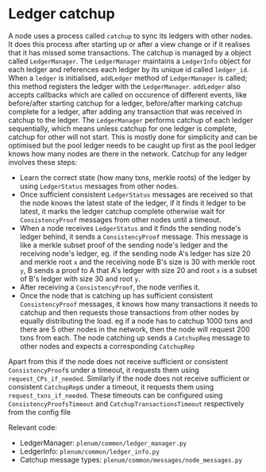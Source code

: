 # Ledger catchup

A node uses a process called `catchup` to sync its ledgers with other nodes. It does this process after starting up 
or after a view change or if it realises that it has missed some transactions. The catchup is managed by a object called `LedgerManager`. 
The `LedgerManager` maintains a `LedgerInfo` object for each ledger and references each ledger by its unique id called `ledger_id`.
When a `ledger` is initialised, `addLedger` method of `LedgerManager` is called; this method registers the ledger with the `LedgerManager`. 
`addLedger` also accepts callbacks which are called on occurence of different events, like before/after starting catchup for a ledger, 
before/after marking catchup complete for a ledger, after adding any transaction that was received in catchup to the ledger.
The `LedgerManager` performs catchup of each ledger sequentially, which means unless catchup for one ledger is complete, catchup for other will not start. 
This is mostly done for simplicity and can be optimised but the pool ledger needs to be caught up first as the pool ledger knows how many nodes are there 
in the network. Catchup for any ledger involves these steps:
-   Learn the correct state (how many txns, merkle roots) of the ledger by using `LedgerStatus` messages from other nodes.
-   Once sufficient consistent `LedgerStatus` messages are received so that the node knows the latest state of the ledger, if it finds it ledger to be 
latest, it marks the ledger catchup complete otherwise wait for `ConsistencyProof` messages from other nodes until a timeout.
-   When a node receives `LedgerStatus` and it finds the sending node's ledger behind, it sends a `ConsistencyProof` message. This message is like a 
merkle subset proof of the sending node's ledger and the receiving node's ledger, eg. if the sending node A's ledger has size 20 and merkle root `x` and 
the receiving node B's size is 30 with merkle root `y`, B sends a proof to A that A's ledger with size 20 and root `x` is a subset of B's ledger with size 
30 and root `y`.
- After receiving a `ConsistencyProof`, the node verifies it.
-   Once the node that is catching up has sufficient consistent `ConsistencyProof` messages, it knows how many transactions it needs to catchup and 
then requests those transactions from other nodes by equally distributing the load. eg if a node has to catchup 1000 txns and there are 5 other nodes in the 
network, then the node will request 200 txns from each. The node catching up sends a `CatchupReq` message to other nodes and expects a corresponding `CatchupRep`

Apart from this if the node does not receive sufficient or consistent `ConsistencyProof`s under a timeout, it requests them using `request_CPs_if_needed`.
Similarly if the node does not receive sufficient or consistent `CatchupRep`s under a timeout, it requests them using `request_txns_if_needed`. 
These timeouts can be configured using `ConsistencyProofsTimeout` and `CatchupTransactionsTimeout` respectively from the config file


Relevant code:
- LedgerManager: `plenum/common/ledger_manager.py`
- LedgerInfo: `plenum/common/ledger_info.py`
- Catchup message types: `plenum/common/messages/node_messages.py`  
 